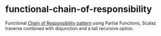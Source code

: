 functional-chain-of-responsibility
==================================

Functional [Chain of Responsibility pattern](https://sourcemaking.com/design_patterns/chain_of_responsibility) using Partial Functions, Scalaz traverse combined with disjunction and a tail recursive option.
